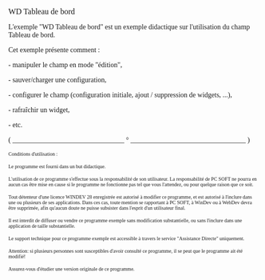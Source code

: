   
<span style="font-family:Arial sans-serif;font-size:16px;">WD Tableau de bord</span>

  
<span style="font-family:Arial sans-serif;font-size:14px;">L'exemple "WD Tableau de bord" est un exemple didactique sur l'utilisation du champ Tableau de bord.</span>

<span style="font-family:Arial sans-serif;font-size:14px;">Cet exemple présente comment :</span>

<span style="font-family:Arial sans-serif;font-size:14px;">- manipuler le champ en mode "édition",</span>

<span style="font-family:Arial sans-serif;font-size:14px;">- sauver/charger une configuration,</span>

<span style="font-family:Arial sans-serif;font-size:14px;">- configurer le champ (configuration initiale, ajout / suppression de widgets, ...),</span>

<span style="font-family:Arial sans-serif;font-size:14px;">- rafraîchir un widget,</span>

<span style="font-family:Arial sans-serif;font-size:14px;">- etc. </span>

  
  
<span style="font-family:Arial sans-serif;font-size:14px;">( \_\_\_\_\_\_\_\_\_\_\_\_\_\_\_\_\_\_\_\_\_\_\_\_\_\_\_\_\_\_\_\_ ° \_\_\_\_\_\_\_\_\_\_\_\_\_\_\_\_\_\_\_\_\_\_\_\_\_\_\_\_\_\_\_\_\_ )</span>

  
<span style="font-family:Arial sans-serif;font-size:10px;">Conditions d'utilisation :</span>

<span style="font-family:Arial sans-serif;font-size:10px;">Le programme est fourni dans un but didactique.</span>

<span style="font-family:Arial sans-serif;font-size:10px;">L'utilisation de ce programme s'effectue sous la responsabilité de son utilisateur. La responsabilité de PC SOFT ne pourra en aucun cas être mise en cause si le programme ne fonctionne pas tel que vous l'attendez, ou pour quelque raison que ce soit. </span>

<span style="font-family:Arial sans-serif;font-size:10px;">Tout détenteur d'une licence WINDEV 28 enregistrée est autorisé à modifier ce programme, et est autorisé à l'inclure dans une ou plusieurs de ses applications. Dans ces cas, toute mention se rapportant à PC SOFT, à WinDev ou à WebDev devra être supprimée, afin qu'aucun doute ne puisse subsister dans l'esprit d'un utilisateur final.</span>

<span style="font-family:Arial sans-serif;font-size:10px;">Il est interdit de diffuser ou vendre ce programme exemple sans modification substantielle, ou sans l'inclure dans une application de taille substantielle.</span>

<span style="font-family:Arial sans-serif;font-size:10px;">Le support technique pour ce programme exemple est accessible à travers le service "Assistance Directe" uniquement.</span>

<span style="font-family:Arial sans-serif;font-size:10px;">Attention: si plusieurs personnes sont susceptibles d'avoir consulté ce programme, il se peut que le programme ait été modifié! </span>

<span style="font-family:Arial sans-serif;font-size:10px;">Assurez-vous d'étudier une version originale de ce programme.</span>

  
  